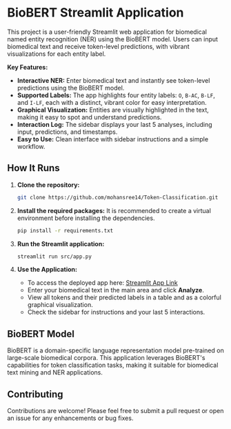 # BioBERT Streamlit Application

This project is a  user-friendly Streamlit web application for biomedical named entity recognition (NER) using the BioBERT model. Users can input biomedical text and receive token-level predictions, with vibrant visualizations for each entity label.

**Key Features:**
- **Interactive NER:** Enter biomedical text and instantly see token-level predictions using the BioBERT model.
- **Supported Labels:** The app highlights four entity labels: `O`, `B-AC`, `B-LF`, and `I-LF`, each with a distinct, vibrant color for easy interpretation.
- **Graphical Visualization:** Entities are visually highlighted in the text, making it easy to spot and understand predictions.
- **Interaction Log:** The sidebar displays your last 5 analyses, including input, predictions, and timestamps.
- **Easy to Use:** Clean interface with sidebar instructions and a simple workflow.

## How It Runs

1. **Clone the repository:**
   ```bash
   git clone https://github.com/mohansree14/Token-Classification.git

   ```

2. **Install the required packages:**
   It is recommended to create a virtual environment before installing the dependencies.
   ```bash
   pip install -r requirements.txt
   ```

3. **Run the Streamlit application:**
   ```bash
   streamlit run src/app.py
   ```

4. **Use the Application:**
   - To access the deployed app here: [Streamlit App Link](https://token-classification.streamlit.app/)
   - Enter your biomedical text in the main area and click **Analyze**.
   - View all tokens and their predicted labels in a table and as a colorful graphical visualization.
   - Check the sidebar for instructions and your last 5 interactions.

## BioBERT Model

BioBERT is a domain-specific language representation model pre-trained on large-scale biomedical corpora. This application leverages BioBERT's capabilities for token classification tasks, making it suitable for biomedical text mining and NER applications.

## Contributing

Contributions are welcome! Please feel free to submit a pull request or open an issue for any enhancements or bug fixes.

